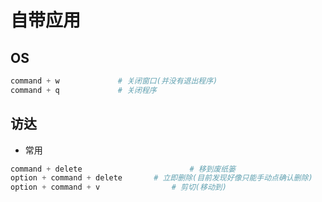 # 自带应用

## OS

```python
command + w				# 关闭窗口(并没有退出程序)
command + q				# 关闭程序
```



## 访达

- 常用

```python
command + delete						# 移到废纸篓
option + command + delete		# 立即删除(目前发现好像只能手动点确认删除)
option + command + v				# 剪切(移动到)
```

